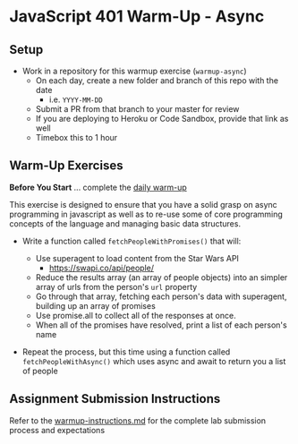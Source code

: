 # JavaScript 401 Warm-Up - Async

## Setup
* Work in a repository for this warmup exercise (`warmup-async`)
  * On each day, create a new folder and branch of this repo with the date
    * i.e. `YYYY-MM-DD`
  * Submit a PR from that branch to your master for review
  * If you are deploying to Heroku or Code Sandbox, provide that link as well
  * Timebox this to 1 hour

## Warm-Up Exercises

**Before You Start** ... complete the [daily warm-up](../warmup-daily)

This exercise is designed to ensure that you have a solid grasp on async programming in javascript as well as to re-use some of core programming concepts of the language and managing basic data structures.

* Write a function called `fetchPeopleWithPromises()` that will:
  * Use superagent to load content from the Star Wars API
    * <https://swapi.co/api/people/>
  * Reduce the results array (an array of people objects) into an simpler array of urls from the person's `url` property
  * Go through that array, fetching each person's data with superagent, building up an array of promises
  * Use promise.all to collect all of the responses at once.
  * When all of the promises have resolved, print a list of each person's name

* Repeat the process, but this time using a function called `fetchPeopleWithAsync()` which uses async and await to return you a list of people

## Assignment Submission Instructions
Refer to the [warmup-instructions.md](../../../reference/submission-instructions/warmups) for the complete lab submission process and expectations
